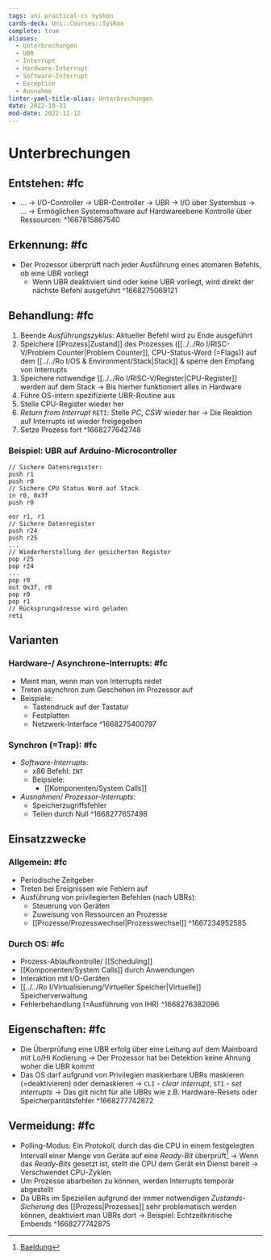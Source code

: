 ```yaml
---
tags: uni practical-cs syskon
cards-deck: Uni::Courses::SysKon
complete: true
aliases:
  - Unterbrechungen
  - UBR
  - Interrupt
  - Hardware-Interrupt
  - Software-Interrupt
  - Exception
  - Ausnahme
linter-yaml-title-alias: Unterbrechungen
date: 2022-10-31
mod-date: 2022-11-12
---
```


# Unterbrechungen

## Entstehen: #fc
- … -> I/O-Controller -> UBR-Controller -> UBR -> I/O über Systembus -> …
	-> Ermöglichen Systemsoftware auf Hardwareebene Kontrolle über Ressourcen:
^1667815867540

## Erkennung: #fc
- Der Prozessor überprüft nach jeder Ausführung eines atomaren Befehls, ob eine UBR vorliegt
	- Wenn UBR deaktiviert sind oder keine UBR vorliegt, wird direkt der nächste Befehl ausgeführt
^1668275069121

## Behandlung: #fc
1. Beende *Ausführungszyklus*: Aktueller Befehl wird zu Ende ausgeführt
2. Speichere [[Prozess|Zustand]] des Prozesses ([[../../Ro I/RISC-V/Problem Counter|Problem Counter]], CPU-Status-Word (=Flags)) auf dem [[../../Ro I/OS & Environment/Stack|Stack]] & sperre den Empfang von Interrupts
3. Speichere notwendige [[../../Ro I/RISC-V/Register|CPU-Register]] werden auf dem Stack
	 -> Bis hierher funktioniert alles in Hardware
4. Führe OS-intern spezifizierte UBR-Routine aus
5. Stelle CPU-Register wieder her
6. *Return from Interrupt* `RETI`: Stelle *PC*, *CSW* wieder her
	-> Die Reaktion auf Interrupts ist wieder freigegeben
7. Setze Prozess fort
^1668277642748

### Beispiel: UBR auf Arduino-Microcontroller
```
// Sichere Datensregister:
push r1
push r0
// Sichere CPU Status Word auf Stack
in r0, 0x3f
push r0

eor r1, r1
// Sichere Datenregister
push r24
push r25
...
// Wiederherstellung der gesicherten Register
pop r25
pop r24
...
pop r0
out 0x3f, r0
pop r0
pop r1
// Rücksprungadresse wird geladen
reti
```

## Varianten

### Hardware-/ Asynchrone-Interrupts: #fc
- Meint man, wenn man von Interrupts redet
- Treten asynchron zum Geschehen im Prozessor auf
- Beispiele:
	- Tastendruck auf der Tastatur
	- Festplatten
	- Netzwerk-Interface
^1668275400797

### Synchron (=Trap): #fc
- *Software-Interrupts*:
	- x86 Befehl: `INT`
	- Beipsiele:
		- [[Komponenten/System Calls]]
- *Ausnahmen*/ *Prozessor-Interrupts*:
	- Speicherzugriffsfehler
	- Teilen durch Null
^1668277657498

## Einsatzzwecke

### Allgemein: #fc
- Periodische Zeitgeber
- Treten bei Ereignissen wie Fehlern auf
- Ausführung von privilegierten Befehlen (nach UBRs):
	- Steuerung von Geräten
	- Zuweisung von Ressourcen an Prozesse
	- [[Prozesse/Prozesswechsel|Prozesswechsel]]
^1667234952585

### Durch OS: #fc
- Prozess-Ablaufkontrolle/ [[Scheduling]]
- [[Komponenten/System Calls]] durch Anwendungen
- Interaktion mit I/O-Geräten
- [[../../Ro I/Virtualisierung/Virtueller Speicher|Virtuelle]] Speicherverwaltung
- Fehlerbehandlung (=Ausführung von IHR)
^1668276382096

## Eigenschaften: #fc
- Die Überprüfung eine UBR erfolg über eine Leitung auf dem Mainboard mit Lo/Hi Kodierung
	-> Der Prozessor hat bei Detektion keine Ahnung woher die UBR kommt
- Das OS darf aufgrund von Privilegien maskierbare UBRs maskieren (=deaktivieren) oder demaskieren
	-> `CLI` - *clear interrupt*, `STI` - *set interrupts*
	-> Das gilt nicht für alle UBRs wie z.B. Hardware-Resets oder Speicherparitätsfehler
^1668277742872

## Vermeidung: #fc
- Polling-Modus: Ein *Protokoll*, durch das die CPU in einem festgelegten Intervall einer Menge von Geräte auf eine *Ready-Bit* überprüft[^1]
	-> Wenn das *Ready-Bits* gesetzt ist, stellt die CPU dem Gerät ein Dienst bereit
	-> Verschwendet CPU-Zyklen
- Um Prozesse abarbeiten zu können, werden Interrupts temporär abgestellt
- Da UBRs im Speziellen aufgrund der immer notwendigen *Zustands-Sicherung* des [[Prozess|Prozesses]] sehr problematisch werden können, deaktiviert man UBRs dort
	-> Beispiel: Echtzeitkritische Embends
^1668277742875

[^1]: [Baeldung](https://www.geeksforgeeks.org/difference-between-interrupt-and-polling/)
